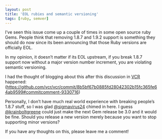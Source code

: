 ```yaml
---
layout: post
title: 'EOL rubies and semantic versioning'
tags: [ruby, semver]
---
```

I’ve seen this issue come up a couple of times in some open source ruby Gems. People think that removing 1.8.7 and 1.9.2 support is something they should do now since its been announcing that those Ruby versions are officially EOL.

In my opinion, it doesn’t matter if its EOL upstream, if you break 1.8.7 support now without a major version number increment, you are violating semantic versioning.

I had the thought of blogging about this after this discussion in [VCR](https://github.com/vcr/vcr) happened:
(https://github.com/vcr/vcr/commit/8b5bf67b0885fd28042302b15fc365fe64ab9599#commitcomment-9330716)

Personally, I don’t have much real world experience with breaking people’s 1.8.7 stuff, so I was glad [@sigmavirus24](https://github.com/vcr/vcr/commit/8b5bf67b0885fd28042302b15fc365fe64ab9599#commitcomment-9330716) chimed in here. I guess [@krainboltgreene](https://github.com/krainboltgreene) could just make the next Gem release be 3.0 and it would be fine. Should you release a new version merely because you want to stop supporting minor versions?

If you have any thoughts on this, please leave me a comment!
